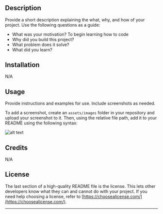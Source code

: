 # <Your-Project-Title>

## Description

Provide a short description explaining the what, why, and how of your project. Use the following questions as a guide:

- What was your motivation?
To begin learning how to code 
- Why did you build this project? 
- What problem does it solve?
- What did you learn?



## Installation

N/A

## Usage

Provide instructions and examples for use. Include screenshots as needed.

To add a screenshot, create an `assets/images` folder in your repository and upload your screenshot to it. Then, using the relative file path, add it to your README using the following syntax:

![alt text](assets/images/screenshot.png)

## Credits

N/A

## License

The last section of a high-quality README file is the license. This lets other developers know what they can and cannot do with your project. If you need help choosing a license, refer to [https://choosealicense.com/](https://choosealicense.com/).

---


